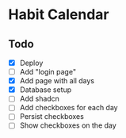 # Habit Calendar

## Todo
- [x] Deploy 
- [ ] Add "login page"
- [x] Add page with all days
- [x] Database setup
- [ ] Add shadcn
- [ ] Add checkboxes for each day
- [ ] Persist checkboxes
- [ ] Show checkboxes on the day